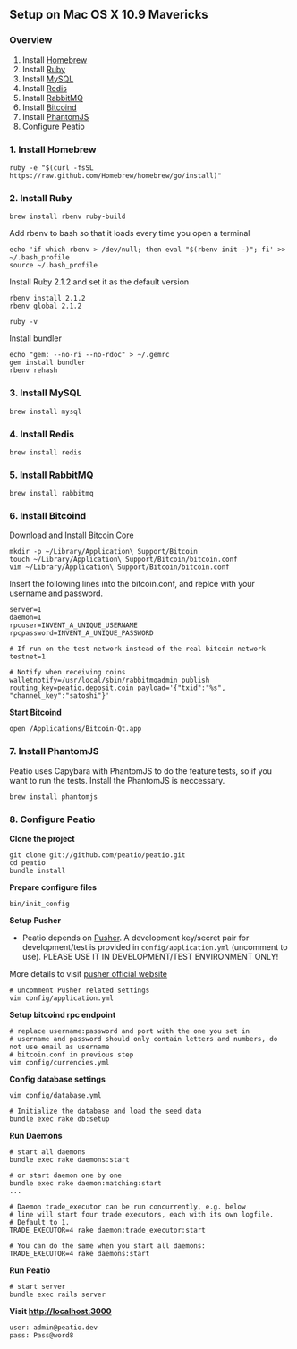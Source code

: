 Setup on Mac OS X 10.9 Mavericks
-------------------------------------

### Overview

1. Install [Homebrew](http://brew.sh/)
2. Install [Ruby](https://www.ruby-lang.org/en/)
3. Install [MySQL](http://www.mysql.com/)
4. Install [Redis](http://redis.io/)
5. Install [RabbitMQ](https://www.rabbitmq.com/)
6. Install [Bitcoind](https://en.bitcoin.it/wiki/Bitcoind)
7. Install [PhantomJS](http://phantomjs.org/)
8. Configure Peatio

### 1. Install Homebrew

    ruby -e "$(curl -fsSL https://raw.github.com/Homebrew/homebrew/go/install)"

### 2. Install Ruby

    brew install rbenv ruby-build

Add rbenv to bash so that it loads every time you open a terminal

    echo 'if which rbenv > /dev/null; then eval "$(rbenv init -)"; fi' >> ~/.bash_profile
    source ~/.bash_profile

Install Ruby 2.1.2 and set it as the default version

    rbenv install 2.1.2
    rbenv global 2.1.2

    ruby -v

Install bundler

    echo "gem: --no-ri --no-rdoc" > ~/.gemrc
    gem install bundler
    rbenv rehash

### 3. Install MySQL

    brew install mysql

### 4. Install Redis

    brew install redis

### 5. Install RabbitMQ

    brew install rabbitmq

### 6. Install Bitcoind

Download and Install [Bitcoin Core](http://bitcoin.org/en/download)

    mkdir -p ~/Library/Application\ Support/Bitcoin
    touch ~/Library/Application\ Support/Bitcoin/bitcoin.conf
    vim ~/Library/Application\ Support/Bitcoin/bitcoin.conf

Insert the following lines into the bitcoin.conf, and replce with your username and password.

    server=1
    daemon=1
    rpcuser=INVENT_A_UNIQUE_USERNAME
    rpcpassword=INVENT_A_UNIQUE_PASSWORD

    # If run on the test network instead of the real bitcoin network
    testnet=1

    # Notify when receiving coins
    walletnotify=/usr/local/sbin/rabbitmqadmin publish routing_key=peatio.deposit.coin payload='{"txid":"%s", "channel_key":"satoshi"}'

**Start Bitcoind**

    open /Applications/Bitcoin-Qt.app

### 7. Install PhantomJS

Peatio uses Capybara with PhantomJS to do the feature tests, so if you want to run the tests. Install the PhantomJS is neccessary.

    brew install phantomjs

### 8. Configure Peatio

**Clone the project**

    git clone git://github.com/peatio/peatio.git
    cd peatio
    bundle install

**Prepare configure files**

    bin/init_config

**Setup Pusher**

* Peatio depends on [Pusher](http://pusher.com). A development key/secret pair for development/test is provided in `config/application.yml` (uncomment to use). PLEASE USE IT IN DEVELOPMENT/TEST ENVIRONMENT ONLY!

More details to visit [pusher official website](http://pusher.com)

    # uncomment Pusher related settings
    vim config/application.yml

**Setup bitcoind rpc endpoint**

    # replace username:password and port with the one you set in
    # username and password should only contain letters and numbers, do not use email as username
    # bitcoin.conf in previous step
    vim config/currencies.yml

**Config database settings**

    vim config/database.yml

    # Initialize the database and load the seed data
    bundle exec rake db:setup

**Run Daemons**

    # start all daemons
    bundle exec rake daemons:start

    # or start daemon one by one
    bundle exec rake daemon:matching:start
    ...

    # Daemon trade_executor can be run concurrently, e.g. below
    # line will start four trade executors, each with its own logfile.
    # Default to 1.
    TRADE_EXECUTOR=4 rake daemon:trade_executor:start

    # You can do the same when you start all daemons:
    TRADE_EXECUTOR=4 rake daemons:start

**Run Peatio**

    # start server
    bundle exec rails server

**Visit [http://localhost:3000](http://localhost:3000)**

    user: admin@peatio.dev
    pass: Pass@word8
